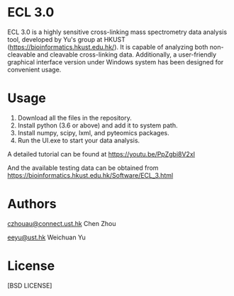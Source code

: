 # ECL 3.0
ECL 3.0 is a highly sensitive cross-linking mass spectrometry data analysis tool, developed by Yu's group at HKUST (https://bioinformatics.hkust.edu.hk/). It is capable of analyzing both non-cleavable and cleavable cross-linking data. Additionally, a user-friendly graphical interface version under Windows system has been designed for convenient usage.
# Usage
1. Download all the files in the repository.
2. Install python (3.6 or above) and add it to system path.
3. Install numpy, scipy, lxml, and pyteomics packages.
4. Run the UI.exe to start your data analysis.

A detailed tutorial can be found at https://youtu.be/PpZgbi8V2xI 

And the available testing data can be obtained from https://bioinformatics.hkust.edu.hk/Software/ECL_3.html
# Authors
czhouau@connect.ust.hk Chen Zhou

eeyu@ust.hk Weichuan Yu

# License
[BSD LICENSE]
